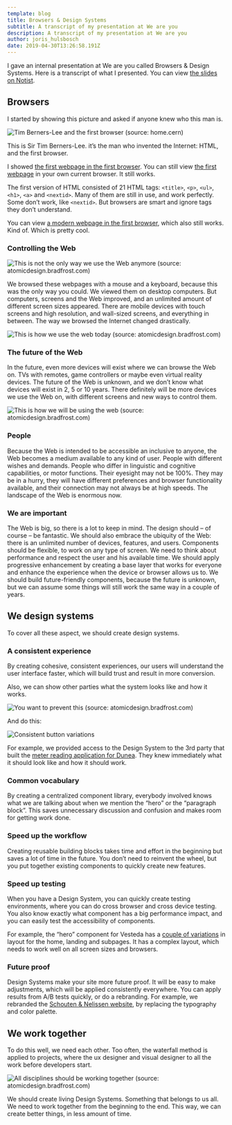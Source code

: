 ```yaml
---
template: blog
title: Browsers & Design Systems
subtitle: A transcript of my presentation at We are you
description: A transcript of my presentation at We are you
author: joris_hulsbosch
date: 2019-04-30T13:26:58.191Z
---
```

I gave an internal presentation at We are you called Browsers & Design Systems. Here is a transcript of what I presented. You can view [the slides on Notist](https://noti.st/portfolioris/RZbJM6).

## Browsers
I started by showing this picture and asked if anyone knew who this man is.

![Tim Berners-Lee and the first browser (source: home.cern)](/blog/TBL.jpg)

This is Sir Tim Berners-Lee. it’s the man who invented the Internet: HTML, and the first browser.

I showed [the first webpage in the first browser]( https://worldwideweb.cern.ch/browser/#http://info.cern.ch/hypertext/WWW/TheProject.html). You can still view [the first webpage]( http://info.cern.ch/hypertext/WWW/TheProject.html) in your own current browser. It still works.

The first version of HTML consisted of 21 HTML tags: `<title>`, `<p>`, `<ul>`, `<h1>`, `<a>` and `<nextid>`. Many of them are still in use, and work perfectly. Some don’t work, like `<nextid>`. But browsers are smart and ignore tags they don’t understand.

You can view [a modern webpage in the first browser]( https://worldwideweb.cern.ch/browser/#https://www.weareyou.com/en), which also still works. Kind of. Which is pretty cool.

### Controlling the Web

![This is not the only way we use the Web anymore (source: atomicdesign.bradfrost.com)](/blog/this-is-the-web-1.png)

We browsed these webpages with a mouse and a keyboard, because this was the only way you could. We viewed them on desktop computers. But computers, screens and the Web improved, and an unlimited amount of different screen sizes appeared. There are mobile devices with touch screens and high resolution, and wall-sized screens, and everything in between. The way we browsed the Internet changed drastically.

![This is how we use the web today (source: atomicdesign.bradfrost.com)](/blog/this-is-the-web-2.png)

### The future of the Web

In the future, even more devices will exist where we can browse the Web on. TVs with remotes, game controllers or maybe even virtual reality devices. The future of the Web is unknown, and we don’t know what devices will exist in 2, 5 or 10 years. There definitely will be more devices we use the Web on, with different screens and new ways to control them.

![This is how we will be using the web (source: atomicdesign.bradfrost.com)](/blog/this-is-the-web-3.png)

### People
Because the Web is intended to be accessible an inclusive to anyone, the Web becomes a medium available to any kind of user. People with different wishes and demands. People who differ in linguistic and cognitive capabilities, or motor functions. Their eyesight may not be 100%. They may be in a hurry, they will have different preferences and browser functionality available, and their connection may not always be at high speeds. The landscape of the Web is enormous now.

### We are important
The Web is big, so there is a lot to keep in mind. The design should – of course – be fantastic. We should also embrace the ubiquity of the Web: there is an unlimited number of devices, features, and users. Components should be flexible, to work on any type of screen. We need to think about performance and respect the user and his available time. We should apply progressive enhancement by creating a base layer that works for everyone and enhance the experience when the device or browser allows us to. We should build future-friendly components, because the future is unknown, but we can assume some things will still work the same way in a couple of years.

## We design systems
To cover all these aspect, we should create design systems.

### A consistent experience
By creating cohesive, consistent experiences, our users will understand the user interface faster, which will build trust and result in more conversion.

Also, we can show other parties what the system looks like and how it works.

![You want to prevent this (source: atomicdesign.bradfrost.com)](/blog/pnc-buttons.png)

And do this:

![Consistent button variations](/blog/button-variations.png)

For example, we provided access to the Design System to the 3rd party that built the [meter reading application for Dunea](https://dunea.pti.nl/web/). They knew immediately what it should look like and how it should work.

### Common vocabulary
By creating a centralized component library, everybody involved knows what we are talking about when we mention the “hero” or the “paragraph block”. This saves unnecessary discussion and confusion and makes room for getting work done.

### Speed up the workflow
Creating reusable building blocks takes time and effort in the beginning but saves a lot of time in the future. You don’t need to reinvent the wheel, but you put together existing components to quickly create new features.

### Speed up testing
When you have a Design System, you can quickly create testing environments, where you can do cross browser and cross device testing. You also know exactly what component has a big performance impact, and you can easily test the accessibility of components.

For example, the “hero” component for Vesteda has a [couple of variations](http://www.designzo.nl/vesteda/styleguide/?p=viewall-organisms-hero) in layout for the home, landing and subpages. It has a complex layout, which needs to work well on all screen sizes and browsers.

### Future proof
Design Systems make your site more future proof. It will be easy to make adjustments, which will be applied consistently everywhere. You can apply results from A/B tests quickly, or do a rebranding. For example, we rebranded the [Schouten & Nelissen website]( https://www.sn.nl/), by replacing the typography and color palette.

## We work together
To do this well, we need each other. Too often, the waterfall method is applied to projects, where the ux designer and visual designer to all the work before developers start.

![All disciplines should be working together (source: atomicdesign.bradfrost.com)](/blog/waterfall-2.png)

We should create living Design Systems. Something that belongs to us all. We need to work together from the beginning to the end. This way, we can create better things, in less amount of time.